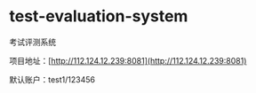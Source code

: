 # test-evaluation-system
考试评测系统


项目地址：[http://112.124.12.239:8081](http://112.124.12.239:8081)

默认账户：test1/123456
